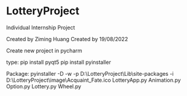 # LotteryProject
Individual Internship Project

Created by Ziming Huang
Created by 19/08/2022

Create new project in pycharm

type:
    pip install pyqt5
    pip install pyinstaller

Package:
    pyinstaller -D -w -p D:\LotteryProject\Lib\site-packages -i D:\LotteryProject\image\Acquaint_Fate.ico LotteryApp.py Animation.py Option.py Lottery.py Wheel.py
